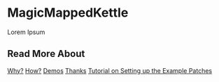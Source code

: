 <h1> MagicMappedKettle </h1>
Lorem Ipsum

<h2> Read More About </h2>
<a href="https://kaseypocius.github.io/MUMT306-MagicMappedKettle/why"> Why?</a>
<a href="https://kaseypocius.github.io/MUMT306-MagicMappedKettle/how"> How?</a>
<a href="https://kaseypocius.github.io/MUMT306-MagicMappedKettle/demos"> Demos</a>
<a href="https://kaseypocius.github.io/MUMT306-MagicMappedKettle/thanks"> Thanks</a>
<a href="https://kaseypocius.github.io/MUMT306-MagicMappedKettle/tutorial"> Tutorial on Setting up the Example Patches</a>

